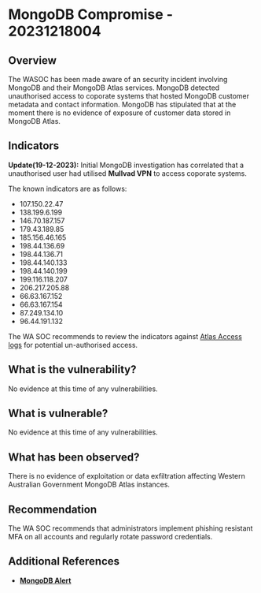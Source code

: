 # MongoDB Compromise - 20231218004

## Overview

The WASOC has been made aware of an security incident involving MongoDB and their MongoDB Atlas services. MongoDB detected unauthorised access to coporate systems that hosted MongoDB customer metadata and contact information.
MongoDB has stipulated that at the moment there is no evidence of exposure of customer data stored in MongoDB Atlas.

## Indicators

**Update(19-12-2023):** Initial MongoDB investigation has correlated that a unauthorised user had utilised **Mullvad VPN** to access coporate systems.

The known indicators are as follows:

- 107.150.22.47
- 138.199.6.199
- 146.70.187.157
- 179.43.189.85
- 185.156.46.165
- 198.44.136.69
- 198.44.136.71
- 198.44.140.133
- 198.44.140.199
- 199.116.118.207
- 206.217.205.88
- 66.63.167.152
- 66.63.167.154
- 87.249.134.10
- 96.44.191.132

The WA SOC recommends to review the indicators against [Atlas Access logs](https://www.mongodb.com/docs/atlas/access-tracking/) for potential un-authorised access.

## What is the vulnerability?

No evidence at this time of any vulnerabilities.

## What is vulnerable?

No evidence at this time of any vulnerabilities.

## What has been observed?

There is no evidence of exploitation or data exfiltration affecting Western Australian Government MongoDB Atlas instances.

## Recommendation

The WA SOC recommends that administrators implement phishing resistant MFA on all accounts and regularly rotate password credentials.

## Additional References

- [**MongoDB Alert**](https://www.mongodb.com/alerts)
